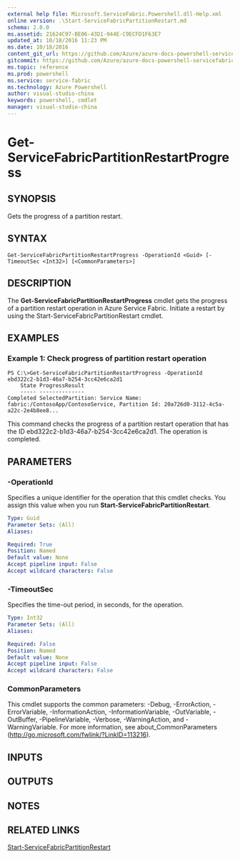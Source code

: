 ```yaml
---
external help file: Microsoft.ServiceFabric.Powershell.dll-Help.xml
online version: .\Start-ServiceFabricPartitionRestart.md
schema: 2.0.0
ms.assetid: 21624C97-BE06-43D1-944E-C9ECFD1F63E7
updated_at: 10/18/2016 11:23 PM
ms.date: 10/18/2016
content_git_url: https://github.com/Azure/azure-docs-powershell-servicefabric/blob/master/Service-Fabric-cmdlets/ServiceFabric/v3.1/Get-ServiceFabricPartitionRestartProgress.md
gitcommit: https://github.com/Azure/azure-docs-powershell-servicefabric/blob/a1c583c96910e336e02325104794c31c6626c552/Service-Fabric-cmdlets/ServiceFabric/v3.1/Get-ServiceFabricPartitionRestartProgress.md
ms.topic: reference
ms.prod: powershell
ms.service: service-fabric
ms.technology: Azure Powershell
author: visual-studio-china
keywords: powershell, cmdlet
manager: visual-studio-china
---
```


# Get-ServiceFabricPartitionRestartProgress

## SYNOPSIS
Gets the progress of a partition restart.

## SYNTAX

```
Get-ServiceFabricPartitionRestartProgress -OperationId <Guid> [-TimeoutSec <Int32>] [<CommonParameters>]
```

## DESCRIPTION
The **Get-ServiceFabricPartitionRestartProgress** cmdlet gets the progress of a partition restart operation in Azure Service Fabric.
Initiate a restart by using the Start-ServiceFabricPartitionRestart cmdlet.

## EXAMPLES

### Example 1: Check progress of partition restart operation
```
PS C:\>Get-ServiceFabricPartitionRestartProgress -OperationId ebd322c2-b1d3-46a7-b254-3cc42e6ca2d1
    State ProgressResult
    ----- --------------
Completed SelectedPartition: Service Name: fabric:/ContosoApp/ContosoService, Partition Id: 20a726d0-3112-4c5a-a22c-2e4b8ee8...
```

This command checks the progress of a partition restart operation that has the ID ebd322c2-b1d3-46a7-b254-3cc42e6ca2d1.
The operation is completed.

## PARAMETERS

### -OperationId
Specifies a unique identifier for the operation that this cmdlet checks.
You assign this value when you run **Start-ServiceFabricPartitionRestart**.

```yaml
Type: Guid
Parameter Sets: (All)
Aliases: 

Required: True
Position: Named
Default value: None
Accept pipeline input: False
Accept wildcard characters: False
```

### -TimeoutSec
Specifies the time-out period, in seconds, for the operation.

```yaml
Type: Int32
Parameter Sets: (All)
Aliases: 

Required: False
Position: Named
Default value: None
Accept pipeline input: False
Accept wildcard characters: False
```

### CommonParameters
This cmdlet supports the common parameters: -Debug, -ErrorAction, -ErrorVariable, -InformationAction, -InformationVariable, -OutVariable, -OutBuffer, -PipelineVariable, -Verbose, -WarningAction, and -WarningVariable. For more information, see about_CommonParameters (http://go.microsoft.com/fwlink/?LinkID=113216).

## INPUTS

## OUTPUTS

## NOTES

## RELATED LINKS

[Start-ServiceFabricPartitionRestart](.\Start-ServiceFabricPartitionRestart.md)


